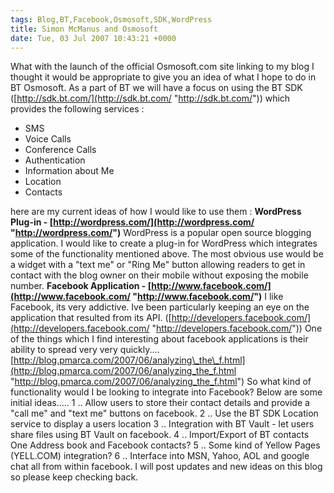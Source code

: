 ```yaml
---
tags: Blog,BT,Facebook,Osmosoft,SDK,WordPress
title: Simon McManus and Osmosoft
date: Tue, 03 Jul 2007 10:43:21 +0000
---
```

What with the launch of the official Osmosoft.com site linking to my blog I thought it would be appropriate to give you an idea of what I hope to do in BT Osmosoft. As a part of BT we will have a focus on using the BT SDK ([http://sdk.bt.com/](http://sdk.bt.com/ "http://sdk.bt.com/")) which provides the following services :

*   SMS
*   Voice Calls
*   Conference Calls
*   Authentication
*   Information about Me
*   Location
*   Contacts

here are my current ideas of how I would like to use them : **WordPress Plug-in - [http://wordpress.com/](http://wordpress.com/ "http://wordpress.com/")** WordPress is a popular open source blogging application. I would like to create a plug-in for WordPress which integrates some of the functionality mentioned above. The most obvious use would be a widget with a "text me" or "Ring Me" button allowing readers to get in contact with the blog owner on their mobile without exposing the mobile number. **Facebook Application - [http://www.facebook.com/](http://www.facebook.com/ "http://www.facebook.com/")** I like Facebook, its very addictive. Ive been particularly keeping an eye on the application that resulted from its API. ([http://developers.facebook.com/](http://developers.facebook.com/ "http://developers.facebook.com/")) One of the things which I find interesting about facebook applications is their ability to spread very very quickly.... [http://blog.pmarca.com/2007/06/analyzing\_the\_f.html](http://blog.pmarca.com/2007/06/analyzing_the_f.html "http://blog.pmarca.com/2007/06/analyzing_the_f.html") So what kind of functionality would I be looking to integrate into Facebook? Below are some initial ideas..... 1 .. Allow users to store their contact details and provide a "call me" and "text me" buttons on facebook. 2 .. Use the BT SDK Location service to display a users location 3 .. Integration with BT Vault - let users share files using BT Vault on facebook. 4 .. Import/Export of BT contacts One Address book and Facebook contacts? 5 .. Some kind of Yellow Pages (YELL.COM) integration? 6 .. Interface into MSN, Yahoo, AOL and google chat all from within facebook. I will post updates and new ideas on this blog so please keep checking back.
